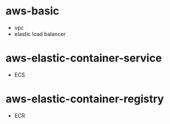 # aws-basic
- vpc
- elastic load balancer

# aws-elastic-container-service
- ECS

# aws-elastic-container-registry
- ECR